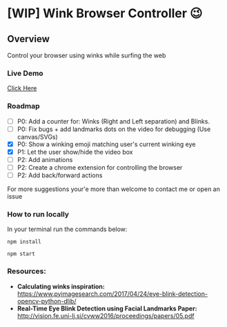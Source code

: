 # [WIP] Wink Browser Controller :wink:

## Overview
Control your browser using winks while surfing the web 

### Live Demo
[Click Here](https://wink-browser-controller.herokuapp.com)

### Roadmap
- [ ] P0: Add a counter for: Winks (Right and Left separation) and Blinks.
- [ ] P0: Fix bugs + add landmarks dots on the video for debugging (Use canvas/SVGs)
- [x] P0: Show a winking emoji matching user's current winking eye
- [x] P1: Let the user show/hide the video box
- [ ] P2: Add animations
- [ ] P2: Create a chrome extension for controlling the browser
- [ ] P2: Add back/forward actions

For more suggestions your'e more than welcome to contact me or open an issue

### How to run locally
In your terminal run the commands below:

`npm install`

`npm start`

### Resources:
- **Calculating winks inspiration:** https://www.pyimagesearch.com/2017/04/24/eye-blink-detection-opencv-python-dlib/
- **Real-Time Eye Blink Detection using Facial Landmarks Paper:** http://vision.fe.uni-lj.si/cvww2016/proceedings/papers/05.pdf

